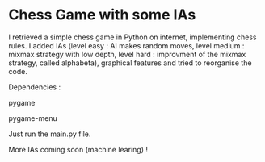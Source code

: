 # Chess Game with some IAs
I retrieved a simple chess game in Python on internet, implementing chess rules. I added IAs (level easy : AI makes random moves, level medium : mixmax strategy with low depth, level hard : improvment of the mixmax strategy, called alphabeta), graphical features and tried to reorganise the code.

Dependencies :

pygame

pygame-menu

Just run the main.py file.

More IAs coming soon (machine learing) !
